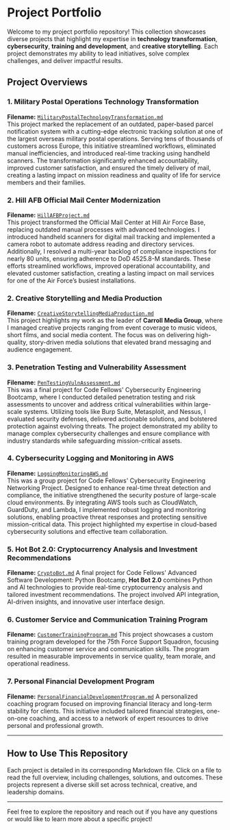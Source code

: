 # Project Portfolio

Welcome to my project portfolio repository! This collection showcases diverse projects that highlight my expertise in **technology transformation**, **cybersecurity**, **training and development**, and **creative storytelling**. Each project demonstrates my ability to lead initiatives, solve complex challenges, and deliver impactful results.

## Project Overviews
### 1. **Military Postal Operations Technology Transformation**  
**Filename:** [`MilitaryPostalTechnologyTransformation.md`](https://github.com/iAmAndrewCarroll/Projects/blob/main/MilitaryPostalTechnologyTransformation.md)  
This project marked the replacement of an outdated, paper-based parcel notification system with a cutting-edge electronic tracking solution at one of the largest overseas military postal operations. Serving tens of thousands of customers across Europe, this initiative streamlined workflows, eliminated manual inefficiencies, and introduced real-time tracking using handheld scanners. The transformation significantly enhanced accountability, improved customer satisfaction, and ensured the timely delivery of mail, creating a lasting impact on mission readiness and quality of life for service members and their families.

### 2. **Hill AFB Official Mail Center Modernization**  
**Filename:** [`HillAFBProject.md`](https://github.com/iAmAndrewCarroll/Projects/blob/main/HillAFBProject.md)  
This project transformed the Official Mail Center at Hill Air Force Base, replacing outdated manual processes with advanced technologies. I introduced handheld scanners for digital mail tracking and implemented a camera robot to automate address reading and directory services. Additionally, I resolved a multi-year backlog of compliance inspections for nearly 80 units, ensuring adherence to DoD 4525.8-M standards. These efforts streamlined workflows, improved operational accountability, and elevated customer satisfaction, creating a lasting impact on mail services for one of the Air Force’s busiest installations.

### 2. **Creative Storytelling and Media Production**
**Filename:** [`CreativeStorytellingMediaProduction.md`](https://github.com/iAmAndrewCarroll/Projects/blob/main/CreativeStorytellingMediaProduction.md)  
This project highlights my work as the leader of **Carroll Media Group**, where I managed creative projects ranging from event coverage to music videos, short films, and social media content. The focus was on delivering high-quality, story-driven media solutions that elevated brand messaging and audience engagement.

### 3. **Penetration Testing and Vulnerability Assessment**
**Filename:** [`PenTestingVulnAssessment.md`](https://github.com/iAmAndrewCarroll/Projects/blob/main/PenTestingVulnAssessment.md)  
This was a final project for Code Fellows' Cybersecurity Engineering Bootcamp, where I conducted detailed penetration testing and risk assessments to uncover and address critical vulnerabilities within large-scale systems. Utilizing tools like Burp Suite, Metasploit, and Nessus, I evaluated security defenses, delivered actionable solutions, and bolstered protection against evolving threats. The project demonstrated my ability to manage complex cybersecurity challenges and ensure compliance with industry standards while safeguarding mission-critical assets.

### 4. **Cybersecurity Logging and Monitoring in AWS**
**Filename:** [`LoggingMonitoringAWS.md`](https://github.com/iAmAndrewCarroll/Projects/blob/main/LoggingMonitoringAWS.md)  
This was a group project for Code Fellows' Cybersecurity Engineering Networking Project. Designed to enhance real-time threat detection and compliance, the initiative strengthened the security posture of large-scale cloud environments. By integrating AWS tools such as CloudWatch, GuardDuty, and Lambda, I implemented robust logging and monitoring solutions, enabling proactive threat responses and protecting sensitive mission-critical data. This project highlighted my expertise in cloud-based cybersecurity solutions and effective team collaboration.

### 5. **Hot Bot 2.0: Cryptocurrency Analysis and Investment Recommendations**
**Filename:** [`CryptoBot.md`](https://github.com/iAmAndrewCarroll/Projects/blob/main/CryptoBot.md)
A final project for Code Fellows' Advanced Software Development: Python Bootcamp, **Hot Bot 2.0** combines Python and AI technologies to provide real-time cryptocurrency analysis and tailored investment recommendations. The project involved API integration, AI-driven insights, and innovative user interface design.

### 6. **Customer Service and Communication Training Program**
**Filename:** [`CustomerTrainingProgram.md`](https://github.com/iAmAndrewCarroll/Projects/blob/main/CustomerTrainingProgram.md)
This project showcases a custom training program developed for the 75th Force Support Squadron, focusing on enhancing customer service and communication skills. The program resulted in measurable improvements in service quality, team morale, and operational readiness.

### 7. **Personal Financial Development Program**
**Filename:** [`PersonalFinancialDevelopmentProgram.md`](https://github.com/iAmAndrewCarroll/Projects/blob/main/PersonalFinancialDevelopmentProgram.md)
A personalized coaching program focused on improving financial literacy and long-term stability for clients. This initiative included tailored financial strategies, one-on-one coaching, and access to a network of expert resources to drive personal and professional growth.

---

## How to Use This Repository

Each project is detailed in its corresponding Markdown file. Click on a file to read the full overview, including challenges, solutions, and outcomes. These projects represent a diverse skill set across technical, creative, and leadership domains.

---

Feel free to explore the repository and reach out if you have any questions or would like to learn more about a specific project!
